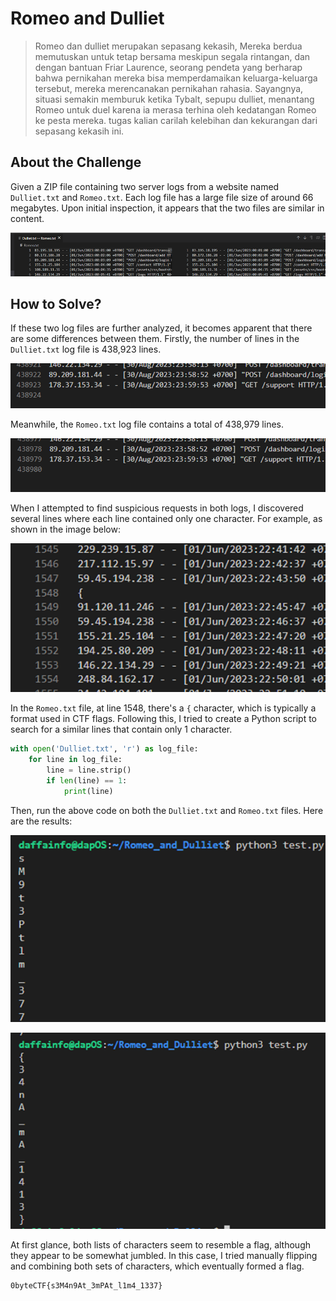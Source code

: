 # Romeo and Dulliet
> Romeo dan dulliet merupakan sepasang kekasih, Mereka berdua memutuskan untuk tetap bersama meskipun segala rintangan, dan dengan bantuan Friar Laurence, seorang pendeta yang berharap bahwa pernikahan mereka bisa memperdamaikan keluarga-keluarga tersebut, mereka merencanakan pernikahan rahasia. Sayangnya, situasi semakin memburuk ketika Tybalt, sepupu dulliet, menantang Romeo untuk duel karena ia merasa terhina oleh kedatangan Romeo ke pesta mereka. tugas kalian carilah kelebihan dan kekurangan dari sepasang kekasih ini.

## About the Challenge
Given a ZIP file containing two server logs from a website named `Dulliet.txt` and `Romeo.txt`. Each log file has a large file size of around 66 megabytes. Upon initial inspection, it appears that the two files are similar in content.

![preview](images/preview.png)

## How to Solve?
If these two log files are further analyzed, it becomes apparent that there are some differences between them. Firstly, the number of lines in the `Dulliet.txt` log file is 438,923 lines.

![dulliet lines](images/dulliet_lines.png)

Meanwhile, the `Romeo.txt` log file contains a total of 438,979 lines.

![romeo lines](images/romeo_lines.png)

When I attempted to find suspicious requests in both logs, I discovered several lines where each line contained only one character. For example, as shown in the image below:

![character](images/character.png)

In the `Romeo.txt` file, at line 1548, there's a `{` character, which is typically a format used in CTF flags. Following this, I tried to create a Python script to search for a similar lines that contain only 1 character.

```python
with open('Dulliet.txt', 'r') as log_file:
    for line in log_file:
        line = line.strip()
        if len(line) == 1:
            print(line)
```

Then, run the above code on both the `Dulliet.txt` and `Romeo.txt` files. Here are the results:

![Flag 1](images/flag1.png)

![Flag 2](images/flag2.png)

At first glance, both lists of characters seem to resemble a flag, although they appear to be somewhat jumbled. In this case, I tried manually flipping and combining both sets of characters, which eventually formed a flag.

```
0byteCTF{s3M4n9At_3mPAt_l1m4_1337}
```